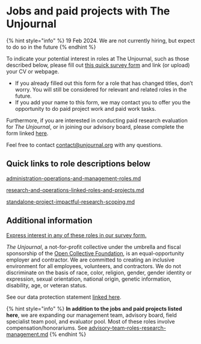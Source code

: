 # Jobs and paid projects with The Unjournal

{% hint style="info" %}
&#x20;19 Feb 2024.  We are not currently hiring, but expect to do so in the future
{% endhint %}

To indicate your potential interest in roles at The Unjournal, such as those described below, please fill out [this quick survey form](https://airtable.com/appbPYEw9nURln7Qg/shrxGwooWtwZqY8cd) and link (or upload) your CV or webpage.

* If you already filled out this form for a role that has changed titles, don’t worry. You will still be considered for relevant and related roles in the future.
* If you add your name to this form, we may contact you to offer you the opportunity to do paid project work and paid work tasks.

Furthermore, if you are interested in conducting paid research evaluation for _The Unjournal_, or in joining our advisory board, please complete the form linked [here](https://airtable.com/appbPYEw9nURln7Qg/shrtMv4hNlv8aL7Yy).

Feel free to contact contact@unjournal.org with any questions.

## Quick links to role descriptions below <a href="#h.ohxm7x2bjfvn" id="h.ohxm7x2bjfvn"></a>

[administration-operations-and-management-roles.md](interested-in-working-for-the-unjournal/administration-operations-and-management-roles.md "mention")

[research-and-operations-linked-roles-and-projects.md](interested-in-working-for-the-unjournal/research-and-operations-linked-roles-and-projects.md "mention")

[standalone-project-impactful-research-scoping.md](interested-in-working-for-the-unjournal/standalone-project-impactful-research-scoping.md "mention")

## Additional information <a href="#h.x2umqmm1vnqa" id="h.x2umqmm1vnqa"></a>

[Express interest in any of these roles in our survey form.](https://airtable.com/appbPYEw9nURln7Qg/shrxGwooWtwZqY8cd)

_The Unjournal_, a not-for-profit collective under the umbrella and fiscal sponsorship of the [Open Collective Foundation](https://www.google.com/url?q=https://opencollective.com/foundation\&sa=D\&source=editors\&ust=1692112926486271\&usg=AOvVaw3BjcohB75rECWCpnF53Yb-), is an equal-opportunity employer and contractor.  We are committed to creating an inclusive environment for all employees, volunteers, and contractors. We do not discriminate on the basis of race, color, religion, gender, gender identity or expression, sexual orientation, national origin, genetic information, disability, age, or veteran status.

See our data protection statement [linked here](https://www.google.com/url?q=https://docs.google.com/document/d/1dGhqonNHeH71F5pDlVB-m9Ods5jcmULR8qlcHXTU-MM/edit\&sa=D\&source=editors\&ust=1692112926486562\&usg=AOvVaw0ET4ISQwmHk0zuxWjYgmTc).

{% hint style="info" %}
**In addition to the jobs and paid projects listed here**, we are expanding our management team, advisory board, field specialist team pool, and evaluator pool. Most of these roles involve compensation/honorariums. See [advisory-team-roles-research-management.md](interested-in-working-for-the-unjournal/advisory-team-roles-research-management.md "mention")
{% endhint %}
